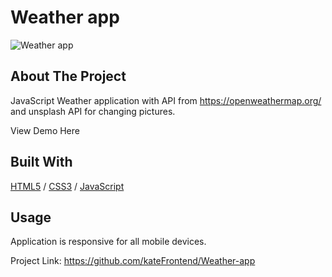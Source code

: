 <div>
  <h1>Weather app</h1> 
  <img src="" alt="Weather app" width="auto">
</div>

<!-- ABOUT THE PROJECT -->
## About The Project
JavaScript Weather application with API from https://openweathermap.org/ and unsplash API for changing pictures.

  <p>
    <https://weather-search-app.glitch.me/>View Demo Here</a>
  </p>

## Built With

[HTML5](https://www.w3schools.com/html/) / [CSS3](https://www.w3schools.com/css/) / [JavaScript](https://www.w3schools.com/js/)
 
<!-- USAGE EXAMPLES -->
## Usage
<p></p>
<p></p>
<p></p>
<p>Application is responsive for all mobile devices.</p>

Project Link: https://github.com/kateFrontend/Weather-app
